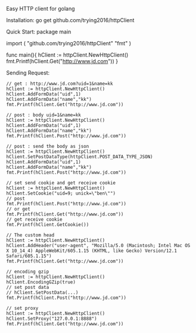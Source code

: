 Easy HTTP client for golang

Installation:
go get github.com/trying2016/httpClient

Quick Start:
package main

import (
	"github.com/trying2016/httpClient"
	"fmt"
)

func main(){
	hClient := httpClient.NewHttpClient()
	fmt.Printf(hClient.Get("http://www.jd.com"))
}

Sending Request:

    // get : http://www.jd.com?uid=1&name=kk
    hClient := httpClient.NewHttpClient()
    hClient.AddFormData("uid",1)
    hClient.AddFormData("name","kk")
    fmt.Printf(hClient.Get("http://www.jd.com"))

    // post : body uid=1&name=kk
    hClient := httpClient.NewHttpClient()
    hClient.AddFormData("uid",1)
    hClient.AddFormData("name","kk")
    fmt.Printf(hClient.Post("http://www.jd.com"))

    // post : send the body as json
    hClient := httpClient.NewHttpClient()
    hClient.SetPostDataType(httpClient.POST_DATA_TYPE_JSON)
    hClient.AddFormData("uid",1)
    hClient.AddFormData("name","kk")
    fmt.Printf(hClient.Post("http://www.jd.com"))

    // set send cookie and get receive cookie
    hClient := httpClient.NewHttpClient()
    hClient.SetCookie("uid=9; unick=\"ben\"")
    // post
    fmt.Printf(hClient.Post("http://www.jd.com"))
    // or get
    fmt.Printf(hClient.Get("http://www.jd.com"))
    // get receive cookie
    fmt.Printf(hClient.GetCookie())

    // The custom head
    hClient := httpClient.NewHttpClient()
    hClient.AddHeader("user-agent",	"Mozilla/5.0 (Macintosh; Intel Mac OS X 10_14_4) AppleWebKit/605.1.15 (KHTML, like Gecko) Version/12.1 Safari/605.1.15")
    fmt.Printf(hClient.Get("http://www.jd.com"))

    // encoding gzip 
    hClient := httpClient.NewHttpClient()
    hClient.EncodingGZip(true)
    // set post data
    // hClient.SetPostData(...)
    fmt.Printf(hClient.Post("http://www.jd.com"))

    // set proxy
    hClient := httpClient.NewHttpClient()
    hClient.SetProxy("127.0.0.1:8888")
    fmt.Printf(hClient.Get("http://www.jd.com"))